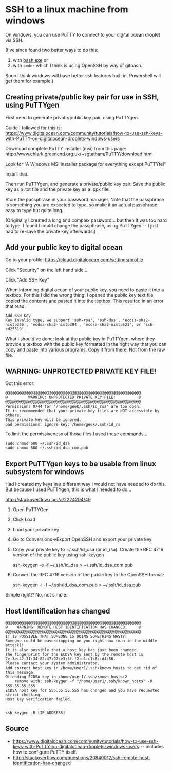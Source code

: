 # SSH to a linux machine from windows

On windows, you can use PuTTY to connect to your digital ocean droplet via SSH.

(I've since found two better ways to do this: 
   1. with [bash.exe](../windows/bash_on_windows.md) or 
   2. with `cmder` which I think is using OpenSSH by way of gitbash.
   
Soon I think windows will have better ssh features built in. Powershell will get them for example.)


## Creating private/public key pair for use in SSH, using PuTTYgen

First need to generate private/public key pair, using PuTTYgen.

Guide I followed for this is: <https://www.digitalocean.com/community/tutorials/how-to-use-ssh-keys-with-PuTTY-on-digitalocean-droplets-windows-users>

Download complete PuTTY installer (msi) from this page: <http://www.chiark.greenend.org.uk/~sgtatham/PuTTY/download.html>

Look for "A Windows MSI installer package for everything except PuTTYtel"

Install that.

Then run PuTTYgen, and generate a private/public key pair. Save the public key as a .txt file and the private key as a .ppk file.

Store the passphrase in your password manager. Note that the passphrase is something you are expected to type, so make it an actual passphrase: easy to type but quite long.

(Originally I created a long and complex password... but then it was too hard to type. I found I could change the passphrase, using PuTTYgen -- I just had to re-save the private key afterwards.)

## Add your public key to digital ocean

Go to your profile: https://cloud.digitalocean.com/settings/profile

Click "Security" on the left hand side...

Click "Add SSH Key"

When informing digital ocean of your public key, you need to paste it into a textbox. For this I did the wrong thing: I opened the public key text file, copied the contents and pasted it into the textbox. This resulted in an error that read:


    Add SSH Key
    Key invalid type, we support 'ssh-rsa', 'ssh-dss', 'ecdsa-sha2-nistp256', 'ecdsa-sha2-nistp384', 'ecdsa-sha2-nistp521', or 'ssh-ed25519'.


What I should've done: look at the public key in PuTTYgen, where they provide a textbox with the public key formatted in the right way that you can copy and paste into various programs. Copy it from there. Not from the raw file.



## WARNING: UNPROTECTED PRIVATE KEY FILE!

Got this error:

    @@@@@@@@@@@@@@@@@@@@@@@@@@@@@@@@@@@@@@@@@@@@@@@@@@@@@@@@@@@
    @         WARNING: UNPROTECTED PRIVATE KEY FILE!          @
    @@@@@@@@@@@@@@@@@@@@@@@@@@@@@@@@@@@@@@@@@@@@@@@@@@@@@@@@@@@
    Permissions 0744 for '/home/geek/.ssh/id_rsa' are too open.
    It is recommended that your private key files are NOT accessible by others.
    This private key will be ignored.
    bad permissions: ignore key: /home/geek/.ssh/id_rs

To limit the permissiveness of those files I used these commands...
    
    sudo chmod 600 ~/.ssh/id_dsa
    sudo chmod 600 ~/.ssh/id_dsa_com.pub


## Export PuTTYgen keys to be usable from linux subsystem for windows

Had I created my keys in a different way I would not have needed to do this. But because I used PuTTYgen, this is what I needed to do...

<http://stackoverflow.com/a/2224204/49>

1. Open PuTTYGen
2. Click Load
3. Load your private key
4. Go to Conversions->Export OpenSSH and export your private key
5. Copy your private key to ~/.ssh/id_dsa (or id_rsa).
Create the RFC 4716 version of the public key using  ssh-keygen

    ssh-keygen -e -f ~/.ssh/id_dsa > ~/.ssh/id_dsa_com.pub

6. Convert the RFC 4716 version of the public key to the OpenSSH format:

    ssh-keygen -i -f ~/.ssh/id_dsa_com.pub > ~/.ssh/id_dsa.pub

Simple right!? No, not simple.    



## Host Identification has changed

	@@@@@@@@@@@@@@@@@@@@@@@@@@@@@@@@@@@@@@@@@@@@@@@@@@@@@@@@@@@
	@    WARNING: REMOTE HOST IDENTIFICATION HAS CHANGED!     @
	@@@@@@@@@@@@@@@@@@@@@@@@@@@@@@@@@@@@@@@@@@@@@@@@@@@@@@@@@@@
	IT IS POSSIBLE THAT SOMEONE IS DOING SOMETHING NASTY!
	Someone could be eavesdropping on you right now (man-in-the-middle attack)!
	It is also possible that a host key has just been changed.
	The fingerprint for the ECDSA key sent by the remote host is
	7e:3e:42:31:34:82:47:97:e3:3f:f2:e1:c1:8c:d4:56.
	Please contact your system administrator.
	Add correct host key in /home/user1/.ssh/known_hosts to get rid of this message.
	Offending ECDSA key in /home/user1/.ssh/known_hosts:2
		remove with: ssh-keygen -f "/home/user1/.ssh/known_hosts" -R 555.55.55.555
	ECDSA host key for 555.55.55.555 has changed and you have requested strict checking.
	Host key verification failed.


    ssh-keygen -R [IP_ADDRESS]

## Source

 * <https://www.digitalocean.com/community/tutorials/how-to-use-ssh-keys-with-PuTTY-on-digitalocean-droplets-windows-users> -- includes how to configure PuTTY itself.
 * <http://stackoverflow.com/questions/20840012/ssh-remote-host-identification-has-changed>
   